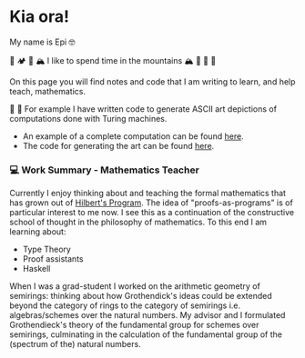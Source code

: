 # Kia ora!

My name is Epi :nerd_face:

:deciduous_tree: :camping: :deciduous_tree: :mountain_snow: I like to spend time in the mountains :mountain_snow: :deciduous_tree: :deciduous_tree: :deciduous_tree:


On this page you will find notes and code that I am writing to learn, and help teach, mathematics. 

:abacus: :robot: For example I have written code to generate ASCII art depictions of computations done with Turing machines.
  - An example of a complete computation can be found [here](https://github.com/epicurithmetic/turingMachine/blob/master/tm-output.txt). 
  - The code for generating the art can be found [here](https://github.com/epicurithmetic/turingMachine). 

### :computer: Work Summary - Mathematics Teacher

Currently I enjoy thinking about and teaching the formal mathematics that has grown out of [Hilbert's Program](https://plato.stanford.edu/entries/hilbert-program/). 
The idea of "proofs-as-programs" is of particular interest to me now. I see this as a continuation of the constructive school of thought in the philosophy of mathematics.  To this end I am learning about:
  - Type Theory
  - Proof assistants
  - Haskell 

When I was a grad-student I worked on the arithmetic geometry of semirings: thinking about how Grothendick's ideas could be extended beyond the category of rings to the category of semirings i.e. algebras/schemes over the natural numbers. My advisor and I formulated Grothendieck's theory of the fundamental group for schemes over semirings, culminating in the calculation of the fundamental group of the (spectrum of the) natural numbers. 



<!---
epicurithmetic/epicurithmetic is a ✨ special ✨ repository because its `README.md` (this file) appears on your GitHub profile.
You can click the Preview link to take a look at your changes.
--->
